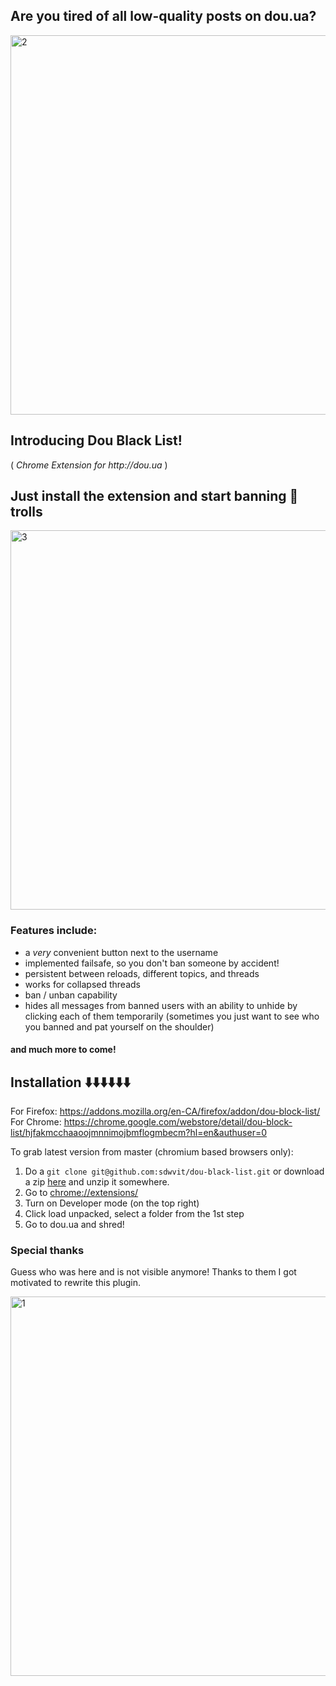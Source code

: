 ## Are you tired of all low-quality posts on dou.ua? 

<img width="607" alt="2" src="https://raw.githubusercontent.com/sdwvit/dou-black-list/master/res/2.png">

## Introducing Dou Black List!
( _Chrome Extension for http://dou.ua_ )
## Just install the extension and start banning 🤡 trolls

<img width="607" alt="3" src="https://raw.githubusercontent.com/sdwvit/dou-black-list/master/res/3.png">

### Features include:

- a _very_ convenient button next to the username
- implemented failsafe, so you don't ban someone by accident!
- persistent between reloads, different topics, and threads
- works for collapsed threads
- ban / unban capability
- hides all messages from banned users with an ability to unhide by clicking each of them temporarily (sometimes you just want to see who you banned and pat yourself on the shoulder)
#### and much more to come! 

## Installation ⬇️⬇️⬇️⬇️⬇️⬇️

For Firefox: https://addons.mozilla.org/en-CA/firefox/addon/dou-block-list/
For Chrome: https://chrome.google.com/webstore/detail/dou-block-list/hjfakmcchaaoojmnnimojbmflogmbecm?hl=en&authuser=0

To grab latest version from master (chromium based browsers only):

1. Do a `git clone git@github.com:sdwvit/dou-black-list.git` or download a zip [here](https://github.com/sdwvit/dou-black-list/blob/master/extension.zip?raw=true) and unzip it somewhere. 
2. Go to [chrome://extensions/](chrome://extensions/)
3. Turn on Developer mode (on the top right)
4. Click load unpacked, select a folder from the 1st step 
5. Go to dou.ua and shred!

### Special thanks

Guess who was here and is not visible anymore! Thanks to them I got motivated to rewrite this plugin.

<img width="607" alt="1" src="https://raw.githubusercontent.com/sdwvit/dou-black-list/master/res/1.png">
